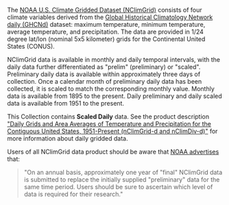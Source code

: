 The [NOAA U.S. Climate Gridded Dataset (NClimGrid)](https://www.ncei.noaa.gov/access/metadata/landing-page/bin/iso?id=gov.noaa.ncdc:C00332) consists of four climate variables derived from the [Global Historical Climatology Network daily (GHCNd)](https://www.ncei.noaa.gov/products/land-based-station/global-historical-climatology-network-daily) dataset: maximum temperature, minimum temperature, average temperature, and precipitation. The data are provided in 1/24 degree lat/lon (nominal 5x5 kilometer) grids for the Continental United States (CONUS). 

NClimGrid data is available in monthly and daily temporal intervals, with the daily data further differentiated as "prelim" (preliminary) or "scaled". Preliminary daily data is available within approximately three days of collection. Once a calendar month of preliminary daily data has been collected, it is scaled to match the corresponding monthly value. Monthly data is available from 1895 to the present. Daily preliminary and daily scaled data is available from 1951 to the present. 

This Collection contains **Scaled Daily** data. See the product description ["Daily Grids and Area Averages of Temperature and Precipitation for the Contiguous United States, 1951-Present (nClimGrid-d and nClimDiv-d)"](https://www1.ncdc.noaa.gov/pub/data/daily-grids/docs/nclimdiv-description.pdf) for more information about daily gridded data.

Users of all NClimGrid data product should be aware that [NOAA advertises](https://www.ncei.noaa.gov/access/metadata/landing-page/bin/iso?id=gov.noaa.ncdc:C00332) that:
>"On an annual basis, approximately one year of "final" NClimGrid data is submitted to replace the initially supplied "preliminary" data for the same time period. Users should be sure to ascertain which level of data is required for their research."